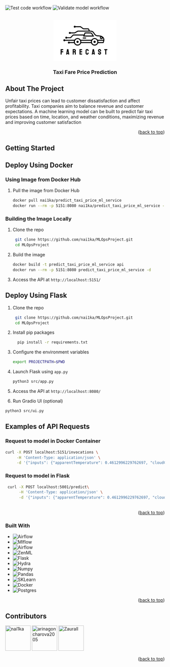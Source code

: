 ![Test code workflow](https://github.com/nai1ka/MLOpsProject/actions/workflows/test-code.yaml/badge.svg)
![Validate model workflow](https://github.com/nai1ka/MLOpsProject/actions/workflows/validate-model.yaml/badge.svg)


<br />
<div align="center">
  <a href="https://github.com/nai1ka/MLOpsProject">
    <img src="logo.svg" alt="Logo" width="200">
  </a>

<h3 align="center">Taxi Fare Price Prediction</h3>
</div>



## About The Project

Unfair taxi prices can lead to customer dissatisfaction and affect profitability. Taxi companies aim to balance revenue
and customer expectations. A machine learning model can be built to predict fair taxi prices based on time, location,
and weather conditions, maximizing revenue and improving customer satisfaction

<p align="right">(<a href="#readme-top">back to top</a>)</p>



## Getting Started

## Deploy Using Docker

### Using Image from Docker Hub

1. Pull the image from Docker Hub
   ```sh
   docker pull nai1ka/predict_taxi_price_ml_service
   docker run --rm -p 5151:8080 nai1ka/predict_taxi_price_ml_service -d
   ```

### Building the Image Locally

1. Clone the repo
   ```sh
    git clone https://github.com/nai1ka/MLOpsProject.git
    cd MLOpsProject
    ```
2. Build the image
    ```sh
    docker build -t predict_taxi_price_ml_service api
    docker run --rm -p 5151:8080 predict_taxi_price_ml_service -d
    ```
3. Access the API at `http://localhost:5151/`

## Deploy Using Flask

1. Clone the repo
   ```sh
    git clone https://github.com/nai1ka/MLOpsProject.git
    cd MLOpsProject
    ```
2. Install pip packages
    ```sh
      pip install -r requirements.txt
    ```
3. Configure the environment variables
    ```sh
    export PROJECTPATH=$PWD
    ```
4. Launch Flask using `app.py`
    ```sh
    python3 src/app.py
    ```
5. Access the API at `http://localhost:8080/`

6.  Run Gradio UI (optional)
   ```sh
   python3 src/ui.py
   ````

## Examples of API Requests

### Request to model in Docker Container

```sh
curl -X POST localhost:5151/invocations \
     -H 'Content-Type: application/json' \
     -d '{"inputs": {"apparentTemperature": 0.4612996229762697, "cloudCover": 0.03, "day": 0.9310344827586207, "day_cos": 0.8207634412072763, "day_of_week": 0.3333333333333333, "day_of_week_cos": -0.22252093395631437, "day_of_week_sin": 0.9749279121818238, "day_sin": -0.5712682150947923, "destination_Back Bay": 0.0, "destination_Beacon Hill": 0.0, "destination_Boston University": 0.0, "destination_Fenway": 0.0, "destination_Financial District": 0.0, "destination_Haymarket Square": 0.0, "destination_North End": 0.0, "destination_North Station": 1.0, "destination_Northeastern University": 0.0, "destination_South Station": 0.0, "destination_Theatre District": 0.0, "destination_West End": 0.0, "distance": 0.0, "hour": 0.043478260869565216, "hour_cos": 0.9659258262890684, "hour_sin": 0.2588190451025208, "humidity": 0.5434782608695652, "month": 0.0, "month_cos": 0.8660254037844383, "month_sin": -0.5000000000000003, "name_Black": 0.0, "name_Black SUV": 0.0, "name_Lux": 0.0, "name_Lux Black": 0.0, "name_Lux Black XL": 0.0, "name_Lyft": 1.0, "name_Lyft XL": 0.0, "name_Shared": 0.0, "name_Taxi": 0.0, "name_UberPool": 0.0, "name_UberX": 0.0, "name_UberXL": 0.0, "name_WAV": 0.0, "precipIntensity": 0.0, "precipIntensityMax": 0.7399165507649512, "precipProbability": 0.0, "pressure": 0.08920587609112118, "short_summary_ Clear ": 1.0, "short_summary_ Drizzle ": 0.0, "short_summary_ Foggy ": 0.0, "short_summary_ Light Rain ": 0.0, "short_summary_ Mostly Cloudy ": 0.0, "short_summary_ Overcast ": 0.0, "short_summary_ Partly Cloudy ": 0.0, "short_summary_ Possible Drizzle ": 0.0, "short_summary_ Rain ": 0.0, "source_Back Bay": 0.0, "source_Beacon Hill": 0.0, "source_Boston University": 0.0, "source_Fenway": 0.0, "source_Financial District": 0.0, "source_Haymarket Square": 1.0, "source_North End": 0.0, "source_North Station": 0.0, "source_Northeastern University": 0.0, "source_South Station": 0.0, "source_Theatre District": 0.0, "source_West End": 0.0, "surge_multiplier": 0.0, "uvIndex": 0.0, "visibility": 1.0, "windBearing": 0.672316384180791, "windSpeed": 0.46993780234968907}}'
````

### Request to model in Flask

```sh
 curl -X POST localhost:5001/predict\
      -H 'Content-Type: application/json' \
      -d '{"inputs": {"apparentTemperature": 0.4612996229762697, "cloudCover": 0.03, "day": 0.9310344827586207, "day_cos": 0.8207634412072763, "day_of_week": 0.3333333333333333, "day_of_week_cos": -0.22252093395631437, "day_of_week_sin": 0.9749279121818238, "day_sin": -0.5712682150947923, "destination_Back Bay": 0.0, "destination_Beacon Hill": 0.0, "destination_Boston University": 0.0, "destination_Fenway": 0.0, "destination_Financial District": 0.0, "destination_Haymarket Square": 0.0, "destination_North End": 0.0, "destination_North Station": 1.0, "destination_Northeastern University": 0.0, "destination_South Station": 0.0, "destination_Theatre District": 0.0, "destination_West End": 0.0, "distance": 0.0, "hour": 0.043478260869565216, "hour_cos": 0.9659258262890684, "hour_sin": 0.2588190451025208, "humidity": 0.5434782608695652, "month": 0.0, "month_cos": 0.8660254037844383, "month_sin": -0.5000000000000003, "name_Black": 0.0, "name_Black SUV": 0.0, "name_Lux": 0.0, "name_Lux Black": 0.0, "name_Lux Black XL": 0.0, "name_Lyft": 1.0, "name_Lyft XL": 0.0, "name_Shared": 0.0, "name_Taxi": 0.0, "name_UberPool": 0.0, "name_UberX": 0.0, "name_UberXL": 0.0, "name_WAV": 0.0, "precipIntensity": 0.0, "precipIntensityMax": 0.7399165507649512, "precipProbability": 0.0, "pressure": 0.08920587609112118, "short_summary_ Clear ": 1.0, "short_summary_ Drizzle ": 0.0, "short_summary_ Foggy ": 0.0, "short_summary_ Light Rain ": 0.0, "short_summary_ Mostly Cloudy ": 0.0, "short_summary_ Overcast ": 0.0, "short_summary_ Partly Cloudy ": 0.0, "short_summary_ Possible Drizzle ": 0.0, "short_summary_ Rain ": 0.0, "source_Back Bay": 0.0, "source_Beacon Hill": 0.0, "source_Boston University": 0.0, "source_Fenway": 0.0, "source_Financial District": 0.0, "source_Haymarket Square": 1.0, "source_North End": 0.0, "source_North Station": 0.0, "source_Northeastern University": 0.0, "source_South Station": 0.0, "source_Theatre District": 0.0, "source_West End": 0.0, "surge_multiplier": 0.0, "uvIndex": 0.0, "visibility": 1.0, "windBearing": 0.672316384180791, "windSpeed": 0.46993780234968907}}' \
      
```

<p align="right">(<a href="#readme-top">back to top</a>)</p>

### Built With

* ![Airflow](https://img.shields.io/badge/Airflow-v2.7.3-blue?style=for-the-badge&logo=Apache%20Airflow&logoColor=white)
* ![Mlflow](https://img.shields.io/badge/MLFlow-v2.14.1-blue?style=for-the-badge&logo=mlflow&logoColor=61DAFB)
* ![Airflow](https://img.shields.io/badge/DVC-945DD6?style=for-the-badge&logo=dvc&logoColor=white)
* ![ZenML](https://img.shields.io/badge/ZENML-ae7bdb?style=for-the-badge)
* ![Flask](https://img.shields.io/badge/Flask-000000?style=for-the-badge&logo=flask&logoColor=white)
* ![Hydra](https://img.shields.io/badge/Hydra-7bbac7?style=for-the-badge&logoColor=white)
* ![Numpy](https://img.shields.io/badge/Numpy-777BB4?style=for-the-badge&logo=numpy&logoColor=white)
* ![Pandas](https://img.shields.io/badge/Pandas-2C2D72?style=for-the-badge&logo=pandas&logoColor=white)
* ![SKLearn](https://img.shields.io/badge/scikit_learn-F7931E?style=for-the-badge&logo=scikit-learn&logoColor=white)
* ![Docker](https://img.shields.io/badge/docker-%230db7ed.svg?style=for-the-badge&logo=docker&logoColor=white)
* ![Postgres](https://img.shields.io/badge/postgres-%23316192.svg?style=for-the-badge&logo=postgresql&logoColor=white)

<p align="right">(<a href="#readme-top">back to top</a>)</p>

## Contributors

<a href="https://github.com/nai1ka"><img src="https://avatars.githubusercontent.com/u/40440192?v=4" title="nai1ka" width="80" height="80"></a>
<a href="https://github.com/arinagoncharova2005"><img src="https://avatars.githubusercontent.com/u/71409384?v=4" title="arinagoncharova2005" width="80" height="80"></a>
<a href="https://github.com/Zaurall"><img src="https://avatars.githubusercontent.com/u/117632304?v=4" title="Zaurall" width="80" height="80"></a>

<p align="right">(<a href="#readme-top">back to top</a>)</p>


